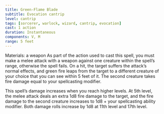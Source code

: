 ```yaml
---
title: Green-Flame Blade
subtitle: Evocation cantrip
level: cantrip
tags: [sorcerer, warlock, wizard, cantrip, evocation]
cast: 1 action
duration: Instantaneous
components: V, M
range: 5 feet
---
```

Materials: a weapon
As part of the action used to cast this spell, you must make a melee attack with a weapon against one creature within the spell’s range, otherwise the spell fails. On a hit, the target suffers the attack’s normal effects, and green fire leaps from the target to a different creature of your choice that you can see within 5 feet of it. The second creature takes fire damage equal to your spellcasting modifier.

This spell’s damage increases when you reach higher levels. At 5th level, the melee attack deals an extra 1d8 fire damage to the target, and the fire damage to the second creature increases to 1d8 + your spellcasting ability modifier. Both damage rolls increase by 1d8 at 11th level and 17th level.